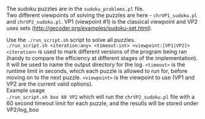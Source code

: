 The sudoku puzzles are in the `sudoku_problems.pl` file.  
Two different viewpoints of solving the puzzles are here - `chrVP1_sudoku.pl` and `chrVP2_sudoku.pl`. 
VP1 (viewpoint #1) is the classical viewpoint and VP2 uses sets (http://gecoder.org/examples/sudoku-set.html).

Use the `./run_script.sh` script to solve all puzzles.  
`./run_script.sh <iteration:any> <timeout:int> <viewpoint:[VP1|VP2]>`  
`<iteration>` is used to mark different versions of the program being ran (handy to compare the efficiency at different stages of the implementation). It will be used to name the output directory for the log.
`<timeout>` is the runtime limit in seconds, which each puzzle is allowed to run for, before moving on to the next puzzle.
`<viewpoint>` is the viewpoint to use (VP1 and VP2 are the current valid options).  
Example usage  
`./run_script.sh boo 60 VP2` which will run the `chrVP2_sudoku.pl` file with a 60 second timeout limit for each puzzle, and the resutls will be stored under VP2/log_boo


